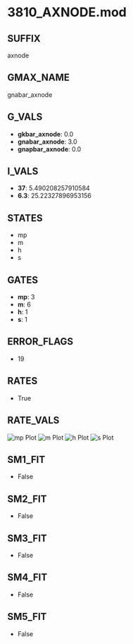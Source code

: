 # 3810_AXNODE.mod

## SUFFIX

axnode

## GMAX_NAME

gnabar_axnode

## G_VALS

- **gkbar_axnode**: 0.0
- **gnabar_axnode**: 3.0
- **gnapbar_axnode**: 0.0

## I_VALS

- **37**: 5.490208257910584
- **6.3**: 25.22327896953156

## STATES

- mp
- m
- h
- s

## GATES

- **mp**: 3
- **m**: 6
- **h**: 1
- **s**: 1

## ERROR_FLAGS

- 19

## RATES

- True

## RATE_VALS

![mp Plot](/Users/pbozelos/Dropbox/icg-Chai-Panos/supermodels/output_markdown_files/Na/3810_AXNODE.mod/images/mp.png)
![m Plot](/Users/pbozelos/Dropbox/icg-Chai-Panos/supermodels/output_markdown_files/Na/3810_AXNODE.mod/images/m.png)
![h Plot](/Users/pbozelos/Dropbox/icg-Chai-Panos/supermodels/output_markdown_files/Na/3810_AXNODE.mod/images/h.png)
![s Plot](/Users/pbozelos/Dropbox/icg-Chai-Panos/supermodels/output_markdown_files/Na/3810_AXNODE.mod/images/s.png)

## SM1_FIT

- False

## SM2_FIT

- False

## SM3_FIT

- False

## SM4_FIT

- False

## SM5_FIT

- False

